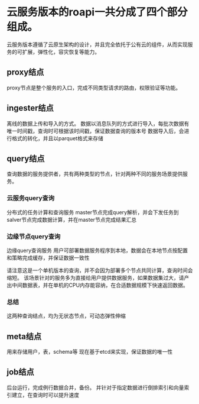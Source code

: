 # 云服务版本的roapi一共分成了四个部分组成。
云服务版本遵循了云原生架构的设计，并且完全依托于公有云的组件，从而实现服务的可扩展，弹性化，容灾恢复等能力。


## proxy结点

proxy节点是整个服务的入口，完成不同类型请求的路由，权限验证等功能。

## ingester结点

离线的数据上传和导入的方式。
数据以消息队列的方式进行导入，每批次数据有唯一时间戳，查询时可根据该时间戳，保证数据查询的版本号
数据导入后，会进行格式的转化，并且以parquet格式来存储

## query结点

查询数据的服务提供者，共有两种类型的节点，针对两种不同的服务场景提供服务。

### 云服务query查询
分布式的任务计算和查询服务
master节点完成query解析，并会下发任务到salver节点完成数据计算，并在master节点完成结果汇总

### 边缘节点query查询
边缘query查询服务
用户可部署数据服务程序到本地，数据会在本地节点按配置和策略完成缓存，并保证数据一致性

请注意这是一个单机版本的查询，并不会因为部署多个节点共同计算，查询时间会缩短。
该场景针对的服务多为直接给用户提供数据服务，如果数据集过大，请产出中间数据表，并在单机的CPU内存能容纳，在合适数据规模下快速返回数据。

### 总结
这两种查询结点，均为无状态节点，可动态弹性伸缩

## meta结点

用来存储用户，表，schema等
现在基于etcd来实现，保证数据的唯一性


## job结点

后台运行，完成例行数据合并，备份。
并针对于指定数据进行倒排索引和向量索引建立，在查询时可以提升速度
